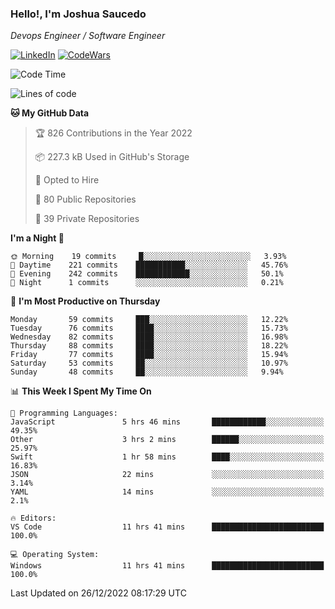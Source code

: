 ### Hello!, I'm Joshua Saucedo
*Devops Engineer / Software Engineer*  

[![LinkedIn](https://img.shields.io/badge/LinkedIn-0073b1?logo=linkedin&style=flat-square&logoColor=white)](https://www.linkedin.com/in/joshua-nathanael-saucedo-uriarte-bb0336169/)
[![CodeWars](https://www.codewars.com/users/joshuansu0897/badges/micro)](https://www.codewars.com/users/joshuansu0897)

<!--START_SECTION:waka-->
![Code Time](http://img.shields.io/badge/Code%20Time-308%20hrs%2035%20mins-blue)

![Lines of code](https://img.shields.io/badge/From%20Hello%20World%20I%27ve%20Written-1%20Million%20lines%20of%20code-blue)

**🐱 My GitHub Data** 

> 🏆 826 Contributions in the Year 2022
 > 
> 📦 227.3 kB Used in GitHub's Storage 
 > 
> 💼 Opted to Hire
 > 
> 📜 80 Public Repositories 
 > 
> 🔑 39 Private Repositories  
 > 
**I'm a Night 🦉** 

```text
🌞 Morning    19 commits     █░░░░░░░░░░░░░░░░░░░░░░░░   3.93% 
🌆 Daytime    221 commits    ███████████░░░░░░░░░░░░░░   45.76% 
🌃 Evening    242 commits    ████████████░░░░░░░░░░░░░   50.1% 
🌙 Night      1 commits      ░░░░░░░░░░░░░░░░░░░░░░░░░   0.21%

```
📅 **I'm Most Productive on Thursday** 

```text
Monday       59 commits     ███░░░░░░░░░░░░░░░░░░░░░░   12.22% 
Tuesday      76 commits     ████░░░░░░░░░░░░░░░░░░░░░   15.73% 
Wednesday    82 commits     ████░░░░░░░░░░░░░░░░░░░░░   16.98% 
Thursday     88 commits     ████░░░░░░░░░░░░░░░░░░░░░   18.22% 
Friday       77 commits     ████░░░░░░░░░░░░░░░░░░░░░   15.94% 
Saturday     53 commits     ██░░░░░░░░░░░░░░░░░░░░░░░   10.97% 
Sunday       48 commits     ██░░░░░░░░░░░░░░░░░░░░░░░   9.94%

```


📊 **This Week I Spent My Time On** 

```text
💬 Programming Languages: 
JavaScript               5 hrs 46 mins       ████████████░░░░░░░░░░░░░   49.35% 
Other                    3 hrs 2 mins        ██████░░░░░░░░░░░░░░░░░░░   25.97% 
Swift                    1 hr 58 mins        ████░░░░░░░░░░░░░░░░░░░░░   16.83% 
JSON                     22 mins             ░░░░░░░░░░░░░░░░░░░░░░░░░   3.14% 
YAML                     14 mins             ░░░░░░░░░░░░░░░░░░░░░░░░░   2.1%

🔥 Editors: 
VS Code                  11 hrs 41 mins      █████████████████████████   100.0%

💻 Operating System: 
Windows                  11 hrs 41 mins      █████████████████████████   100.0%

```


 Last Updated on 26/12/2022 08:17:29 UTC
<!--END_SECTION:waka-->
